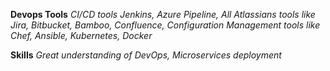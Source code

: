 __Devops Tools__
_CI/CD tools Jenkins, Azure Pipeline, All Atlassians tools like Jira, Bitbucket, Bamboo, Confluence, Configuration Management tools like Chef, Ansible, Kubernetes, Docker_

__Skills__
_Great understanding of DevOps, Microservices deployment_
